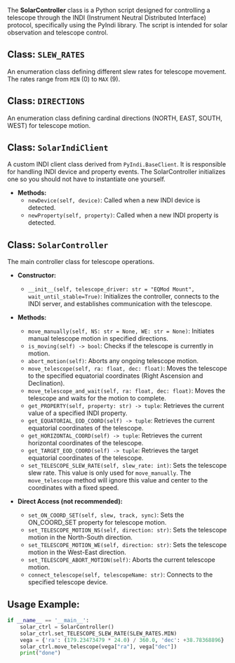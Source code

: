 The **SolarController** class is a Python script designed for controlling a telescope through the INDI (Instrument Neutral Distributed Interface) protocol, specifically using the PyIndi library. The script is intended for solar observation and telescope control.

## Class: `SLEW_RATES`

An enumeration class defining different slew rates for telescope movement. The rates range from `MIN` (0) to `MAX` (9).

## Class: `DIRECTIONS`

An enumeration class defining cardinal directions (NORTH, EAST, SOUTH, WEST) for telescope motion.

## Class: `SolarIndiClient`

A custom INDI client class derived from `PyIndi.BaseClient`. It is responsible for handling INDI device and property events. The SolarController initializes one so you should not have to instantiate one yourself.

- **Methods:**
    - `newDevice(self, device)`: Called when a new INDI device is detected.
    - `newProperty(self, property)`: Called when a new INDI property is detected.

## Class: `SolarController`

The main controller class for telescope operations.

- **Constructor:**
    - `__init__(self, telescope_driver: str = "EQMod Mount", wait_until_stable=True)`: Initializes the controller, connects to the INDI server, and establishes communication with the telescope.

- **Methods:**
    - `move_manually(self, NS: str = None, WE: str = None)`: Initiates manual telescope motion in specified directions.
    - `is_moving(self) -> bool`: Checks if the telescope is currently in motion.
    - `abort_motion(self)`: Aborts any ongoing telescope motion.
    - `move_telescope(self, ra: float, dec: float)`: Moves the telescope to the specified equatorial coordinates (Right Ascension and Declination).
    - `move_telescope_and_wait(self, ra: float, dec: float)`: Moves the telescope and waits for the motion to complete.
    - `get_PROPERTY(self, property: str) -> tuple`: Retrieves the current value of a specified INDI property.
    - `get_EQUATORIAL_EOD_COORD(self) -> tuple`: Retrieves the current equatorial coordinates of the telescope.
    - `get_HORIZONTAL_COORD(self) -> tuple`: Retrieves the current horizontal coordinates of the telescope.
    - `get_TARGET_EOD_COORD(self) -> tuple`: Retrieves the target equatorial coordinates of the telescope.
    - `set_TELESCOPE_SLEW_RATE(self, slew_rate: int)`: Sets the telescope slew rate. This value is only used for `move_manually`. The `move_telescope` method will ignore this value and center to the coordinates with a fixed speed.

- **Direct Access (not recommended):**
    - `set_ON_COORD_SET(self, slew, track, sync)`: Sets the ON_COORD_SET property for telescope motion.
    - `set_TELESCOPE_MOTION_NS(self, direction: str)`: Sets the telescope motion in the North-South direction.
    - `set_TELESCOPE_MOTION_WE(self, direction: str)`: Sets the telescope motion in the West-East direction.
    - `set_TELESCOPE_ABORT_MOTION(self)`: Aborts the current telescope motion.
    - `connect_telescope(self, telescopeName: str)`: Connects to the specified telescope device.

## Usage Example:

```python
if __name__ == '__main__':
    solar_ctrl = SolarController()
    solar_ctrl.set_TELESCOPE_SLEW_RATE(SLEW_RATES.MIN)
    vega = {'ra': (179.23473479 * 24.0) / 360.0, 'dec': +38.78368896}
    solar_ctrl.move_telescope(vega["ra"], vega["dec"])
    print("done")
